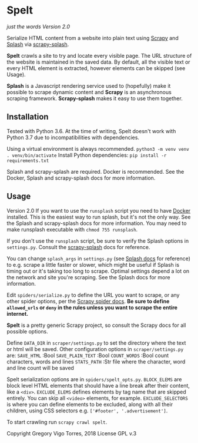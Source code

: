 # Spelt
*just the words*
*Version 2.0*

Serialize HTML content from a website into plain text using [Scrapy](https://doc.scrapy.org/en/latest/intro/overview.html) and [Splash](https://splash.readthedocs.io/en/stable/) via [scrapy-splash](https://github.com/scrapy-plugins/scrapy-splash).

**Spelt** crawls a site to try and locate every visible page. The URL structure of the website is maintained in the saved data. By default, all the visible text or every HTML element is extracted, however elements can be skipped (see Usage).

**Splash** is a Javascript rendering service used to (hopefully) make it possible to scrape dynamic content and **Scrapy** is an asynchronous scraping framework. **Scrapy-splash** makes it easy to use them together.


## Installation
Tested with Python 3.6.
At the time of writing, Spelt doesn't work with Python 3.7 due to incompatibilities with dependencies.

Using a virtual environment is always recommended.
`python3 -m venv venv`
`. venv/bin/activate`
Install Python dependencies: `pip install -r requirements.txt`

Splash and scrapy-splash are required. Docker is recommended.
See the Docker, Splash and scrapy-splash docs for more information.


## Usage
Version 2.0
If you want to use the `runsplash` script you need to have [Docker](https://www.docker.com/) installed.
This is the easiest way to run splash, but it's not the only way. See the Splash and scrapy-splash docs for more information.
You may need to make runsplash executable with `chmod 755 runsplash`.

If you don't use the `runsplash` script, be sure to verify the Splash options in `settings.py`. Consult the [scrapy-splash](https://github.com/scrapy-plugins/scrapy-splash) docs for reference.

You can change `splash_args` in `settings.py` (see [Splash docs](https://splash.readthedocs.io/en/stable/) for reference) to e.g. scrape a little faster or slower, which might be useful if Splash is timing out or it's taking too long to scrape. Optimal settings depend a lot on the network and site you're scraping. See the Splash docs for more information.

Edit `spiders/serialize.py` to define the URL you want to scrape, or any other spider options, per the [Scrapy spider docs](https://doc.scrapy.org/en/latest/topics/spiders.html#scrapy-spider).
**Be sure to define `allowed_urls` or `deny` in the rules unless you want to scrape the entire internet.**

**Spelt** is a pretty generic Scrapy project, so consult the Scrapy docs for all possible options.

Define `DATA_DIR` in `scraper/settings.py` to set the directory where the text or html will be saved.
Other configuration options in `scraper/settings.py` are:
`SAVE_HTML` :Bool
`SAVE_PLAIN_TEXT` :Bool
`COUNT_WORDS` :Bool count characters, words and lines
`STATS_PATH` :Str file where the character, word and line count will be saved

Spelt serialization options are in `spiders/spelt_opts.py`.
`BLOCK_ELEMS` are block level HTML elements that should have a line break after their content, like a `<div>`.
`EXCLUDE_ELEMS` defines elements by tag name that are skipped entirely. You can skip all `<video>` elements, for example.
`EXCLUDE_SELECTORS` is where you can define elements to be excluded, along with all their children, using CSS selectors e.g. `['#footer', '.advertisement']`.

To start crawling run `scrapy crawl spelt`.


Copyright Gregory Vigo Torres, 2018
License GPL v.3
